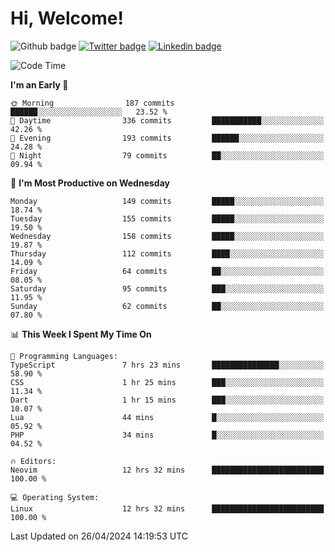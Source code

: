   # Hi, Welcome!
  ![Github badge](https://img.shields.io/github/followers/kraken-afk.svg?style=social&label=Follow&maxAge=2592000)
  [![Twitter badge](https://img.shields.io/badge/-Twitter-00acee?style=flat-square&logo=Twitter&logoColor=white)](https://twitter.com/trshppl)
  [![Linkedin badge](https://img.shields.io/badge/LinkedIn-0077B5?style=flat-square&logo=linkedin&logoColor=white)](https://www.linkedin.com/in/noveanrer)
<!--START_SECTION:waka-->
![Code Time](http://img.shields.io/badge/Code%20Time-162%20hrs%2030%20mins-blue)

**I'm an Early 🐤** 

```text
🌞 Morning                187 commits         ██████░░░░░░░░░░░░░░░░░░░   23.52 % 
🌆 Daytime                336 commits         ███████████░░░░░░░░░░░░░░   42.26 % 
🌃 Evening                193 commits         ██████░░░░░░░░░░░░░░░░░░░   24.28 % 
🌙 Night                  79 commits          ██░░░░░░░░░░░░░░░░░░░░░░░   09.94 % 
```
📅 **I'm Most Productive on Wednesday** 

```text
Monday                   149 commits         █████░░░░░░░░░░░░░░░░░░░░   18.74 % 
Tuesday                  155 commits         █████░░░░░░░░░░░░░░░░░░░░   19.50 % 
Wednesday                158 commits         █████░░░░░░░░░░░░░░░░░░░░   19.87 % 
Thursday                 112 commits         ████░░░░░░░░░░░░░░░░░░░░░   14.09 % 
Friday                   64 commits          ██░░░░░░░░░░░░░░░░░░░░░░░   08.05 % 
Saturday                 95 commits          ███░░░░░░░░░░░░░░░░░░░░░░   11.95 % 
Sunday                   62 commits          ██░░░░░░░░░░░░░░░░░░░░░░░   07.80 % 
```


📊 **This Week I Spent My Time On** 

```text
💬 Programming Languages: 
TypeScript               7 hrs 23 mins       ███████████████░░░░░░░░░░   58.90 % 
CSS                      1 hr 25 mins        ███░░░░░░░░░░░░░░░░░░░░░░   11.34 % 
Dart                     1 hr 15 mins        ███░░░░░░░░░░░░░░░░░░░░░░   10.07 % 
Lua                      44 mins             █░░░░░░░░░░░░░░░░░░░░░░░░   05.92 % 
PHP                      34 mins             █░░░░░░░░░░░░░░░░░░░░░░░░   04.52 % 

🔥 Editors: 
Neovim                   12 hrs 32 mins      █████████████████████████   100.00 % 

💻 Operating System: 
Linux                    12 hrs 32 mins      █████████████████████████   100.00 % 
```


 Last Updated on 26/04/2024 14:19:53 UTC
<!--END_SECTION:waka-->